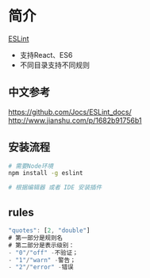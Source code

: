 # 简介
[ESLint](http://eslint.org/)

- 支持React、ES6
- 不同目录支持不同规则


## 中文参考
<https://github.com/Jocs/ESLint_docs/>
<http://www.jianshu.com/p/1682b91756b1>


## 安装流程

```bash
# 需要Node环境
npm install -g eslint

# 根据编辑器 或者 IDE 安装插件
```

## rules

```js
"quotes": [2, "double"]
# 第一部分是规则名
# 第二部分是表示级别：
- "0"/"off" -不验证；
- "1"/"warn" -警告；
- "2"/"error" -错误
```
